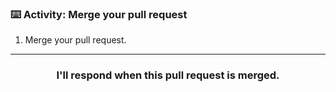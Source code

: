 ### :keyboard: Activity: Merge your pull request

1. Merge your pull request.

<hr>
<h3 align="center">I'll respond when this pull request is merged.</h3>
